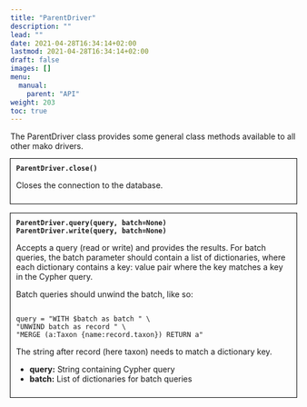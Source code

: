 ```yaml
---
title: "ParentDriver"
description: ""
lead: ""
date: 2021-04-28T16:34:14+02:00
lastmod: 2021-04-28T16:34:14+02:00
draft: false
images: []
menu: 
  manual:
    parent: "API"
weight: 203
toc: true
---
```


The ParentDriver class provides some general class methods available to all other mako drivers. 

<div style="outline:0.01em solid black; padding:10px;">
<b><code>ParentDriver.close()</code></b>

Closes the connection to the database. 

</div>
<br>

<div style="outline:0.01em solid black; padding:10px;">
<b><code>ParentDriver.query(query, batch=None)</code></b><br>
<b><code>ParentDriver.write(query, batch=None)</code></b>

Accepts a query (read or write) and provides the results. 
For batch queries, the batch parameter should contain a list of dictionaries, where each dictionary contains a key: value pair where the key matches a key in the Cypher query.

Batch queries should unwind the batch, like so:
<pre><code>
query = "WITH $batch as batch " \
"UNWIND batch as record " \
"MERGE (a:Taxon {name:record.taxon}) RETURN a"
</pre></code>

The string after record (here taxon) needs to match a dictionary key.

<ul>
  <li><b>query:</b> String containing Cypher query</li>
  <li><b>batch:</b> List of dictionaries for batch queries</li>
</ul>
</div>